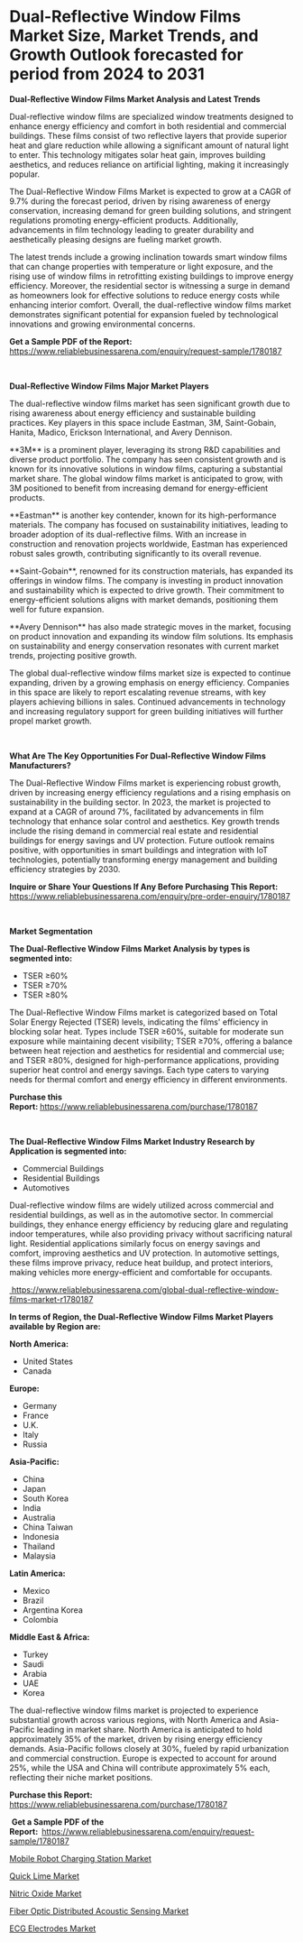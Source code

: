 <p><h1>Dual-Reflective Window Films Market Size, Market Trends, and Growth Outlook forecasted for period from 2024 to 2031</h1></p><p><strong>Dual-Reflective Window Films Market Analysis and Latest Trends</strong></p>
<p><p>Dual-reflective window films are specialized window treatments designed to enhance energy efficiency and comfort in both residential and commercial buildings. These films consist of two reflective layers that provide superior heat and glare reduction while allowing a significant amount of natural light to enter. This technology mitigates solar heat gain, improves building aesthetics, and reduces reliance on artificial lighting, making it increasingly popular.</p><p>The Dual-Reflective Window Films Market is expected to grow at a CAGR of 9.7% during the forecast period, driven by rising awareness of energy conservation, increasing demand for green building solutions, and stringent regulations promoting energy-efficient products. Additionally, advancements in film technology leading to greater durability and aesthetically pleasing designs are fueling market growth. </p><p>The latest trends include a growing inclination towards smart window films that can change properties with temperature or light exposure, and the rising use of window films in retrofitting existing buildings to improve energy efficiency. Moreover, the residential sector is witnessing a surge in demand as homeowners look for effective solutions to reduce energy costs while enhancing interior comfort. Overall, the dual-reflective window films market demonstrates significant potential for expansion fueled by technological innovations and growing environmental concerns.</p></p>
<p><strong>Get a Sample PDF of the Report:&nbsp;</strong> <a href="https://www.reliablebusinessarena.com/enquiry/request-sample/1780187?utm_campaign=1871&utm_medium=2&utm_source=Github&utm_content=ia&utm_term=19122024&utm_id=dual-reflective-window-films">https://www.reliablebusinessarena.com/enquiry/request-sample/1780187</a></p>
<p>&nbsp;</p>
<p><strong>Dual-Reflective Window Films Major Market Players</strong></p>
<p><p>The dual-reflective window films market has seen significant growth due to rising awareness about energy efficiency and sustainable building practices. Key players in this space include Eastman, 3M, Saint-Gobain, Hanita, Madico, Erickson International, and Avery Dennison. </p><p>**3M** is a prominent player, leveraging its strong R&D capabilities and diverse product portfolio. The company has seen consistent growth and is known for its innovative solutions in window films, capturing a substantial market share. The global window films market is anticipated to grow, with 3M positioned to benefit from increasing demand for energy-efficient products.</p><p>**Eastman** is another key contender, known for its high-performance materials. The company has focused on sustainability initiatives, leading to broader adoption of its dual-reflective films. With an increase in construction and renovation projects worldwide, Eastman has experienced robust sales growth, contributing significantly to its overall revenue.</p><p>**Saint-Gobain**, renowned for its construction materials, has expanded its offerings in window films. The company is investing in product innovation and sustainability which is expected to drive growth. Their commitment to energy-efficient solutions aligns with market demands, positioning them well for future expansion.</p><p>**Avery Dennison** has also made strategic moves in the market, focusing on product innovation and expanding its window film solutions. Its emphasis on sustainability and energy conservation resonates with current market trends, projecting positive growth.</p><p>The global dual-reflective window films market size is expected to continue expanding, driven by a growing emphasis on energy efficiency. Companies in this space are likely to report escalating revenue streams, with key players achieving billions in sales. Continued advancements in technology and increasing regulatory support for green building initiatives will further propel market growth.</p></p>
<p>&nbsp;</p>
<p><strong>What Are The Key Opportunities For Dual-Reflective Window Films Manufacturers?</strong></p>
<p><p>The Dual-Reflective Window Films market is experiencing robust growth, driven by increasing energy efficiency regulations and a rising emphasis on sustainability in the building sector. In 2023, the market is projected to expand at a CAGR of around 7%, facilitated by advancements in film technology that enhance solar control and aesthetics. Key growth trends include the rising demand in commercial real estate and residential buildings for energy savings and UV protection. Future outlook remains positive, with opportunities in smart buildings and integration with IoT technologies, potentially transforming energy management and building efficiency strategies by 2030.</p></p>
<p><strong>Inquire or Share Your Questions If Any Before Purchasing This Report:</strong> <a href="https://www.reliablebusinessarena.com/enquiry/pre-order-enquiry/1780187?utm_campaign=1871&utm_medium=2&utm_source=Github&utm_content=ia&utm_term=19122024&utm_id=dual-reflective-window-films">https://www.reliablebusinessarena.com/enquiry/pre-order-enquiry/1780187</a></p>
<p>&nbsp;</p>
<p><strong>Market Segmentation</strong></p>
<p><strong>The Dual-Reflective Window Films Market Analysis by types is segmented into:</strong></p>
<p><ul><li>TSER ≥60%</li><li>TSER ≥70%</li><li>TSER ≥80%</li></ul></p>
<p><p>The Dual-Reflective Window Films market is categorized based on Total Solar Energy Rejected (TSER) levels, indicating the films' efficiency in blocking solar heat. Types include TSER ≥60%, suitable for moderate sun exposure while maintaining decent visibility; TSER ≥70%, offering a balance between heat rejection and aesthetics for residential and commercial use; and TSER ≥80%, designed for high-performance applications, providing superior heat control and energy savings. Each type caters to varying needs for thermal comfort and energy efficiency in different environments.</p></p>
<p><strong>Purchase this Report:&nbsp;</strong><a href="https://www.reliablebusinessarena.com/purchase/1780187?utm_campaign=1871&utm_medium=2&utm_source=Github&utm_content=ia&utm_term=19122024&utm_id=dual-reflective-window-films">https://www.reliablebusinessarena.com/purchase/1780187</a></p>
<p>&nbsp;</p>
<p><strong>The Dual-Reflective Window Films Market Industry Research by Application is segmented into:</strong></p>
<p><ul><li>Commercial Buildings</li><li>Residential Buildings</li><li>Automotives</li></ul></p>
<p><p>Dual-reflective window films are widely utilized across commercial and residential buildings, as well as in the automotive sector. In commercial buildings, they enhance energy efficiency by reducing glare and regulating indoor temperatures, while also providing privacy without sacrificing natural light. Residential applications similarly focus on energy savings and comfort, improving aesthetics and UV protection. In automotive settings, these films improve privacy, reduce heat buildup, and protect interiors, making vehicles more energy-efficient and comfortable for occupants.</p></p>
<p><a href="https://www.reliablebusinessarena.com/global-dual-reflective-window-films-market-r1780187?utm_campaign=1871&utm_medium=2&utm_source=Github&utm_content=ia&utm_term=19122024&utm_id=dual-reflective-window-films">&nbsp;https://www.reliablebusinessarena.com/global-dual-reflective-window-films-market-r1780187</a></p>
<p><strong>In terms of Region, the Dual-Reflective Window Films Market Players available by Region are:</strong></p>
<p>
    <p> <strong> North America: </strong>
        <ul>
            <li>United States</li>
            <li>Canada</li>
        </ul>
        </p> 
    <p> <strong> Europe: </strong>
        <ul>
            <li>Germany</li>
            <li>France</li>
            <li>U.K.</li>
            <li>Italy</li>
            <li>Russia</li>
        </ul>
        </p> 
    <p> <strong> Asia-Pacific: </strong>
        <ul>
            <li>China</li>
            <li>Japan</li>
            <li>South Korea</li>
            <li>India</li>
            <li>Australia</li>
            <li>China Taiwan</li>
            <li>Indonesia</li>
            <li>Thailand</li>
            <li>Malaysia</li>
        </ul>
        </p> 
    <p> <strong> Latin America: </strong>
        <ul>
            <li>Mexico</li>
            <li>Brazil</li>
            <li>Argentina Korea</li>
            <li>Colombia</li>
        </ul>
        </p> 
    <p> <strong> Middle East & Africa: </strong>
        <ul>
            <li>Turkey</li>
            <li>Saudi</li>
            <li>Arabia</li>
            <li>UAE</li>
            <li>Korea</li>
        </ul>
    </p>
    </p>
<p><p>The dual-reflective window films market is projected to experience substantial growth across various regions, with North America and Asia-Pacific leading in market share. North America is anticipated to hold approximately 35% of the market, driven by rising energy efficiency demands. Asia-Pacific follows closely at 30%, fueled by rapid urbanization and commercial construction. Europe is expected to account for around 25%, while the USA and China will contribute approximately 5% each, reflecting their niche market positions.</p></p>
<p><strong>Purchase this Report: </strong><a href="https://www.reliablebusinessarena.com/purchase/1780187?utm_campaign=1871&utm_medium=2&utm_source=Github&utm_content=ia&utm_term=19122024&utm_id=dual-reflective-window-films">https://www.reliablebusinessarena.com/purchase/1780187</a></p>
<p>&nbsp;<strong>Get a Sample PDF of the Report:&nbsp;&nbsp;</strong><a href="https://www.reliablebusinessarena.com/enquiry/request-sample/1780187?utm_campaign=1871&utm_medium=2&utm_source=Github&utm_content=ia&utm_term=19122024&utm_id=dual-reflective-window-films">https://www.reliablebusinessarena.com/enquiry/request-sample/1780187</a></p>
<p><strong></strong></p>
<p><p><a href="https://www.linkedin.com/pulse/forecasted-growth-key-players-mobile-robot-charging-station-qk9be?utm_campaign=1871&utm_medium=2&utm_source=Github&utm_content=ia&utm_term=19122024&utm_id=dual-reflective-window-films">Mobile Robot Charging Station Market</a></p><p><a href="https://www.linkedin.com/pulse/a-mkt-nova-vc8zf?utm_campaign=1871&utm_medium=2&utm_source=Github&utm_content=ia&utm_term=19122024&utm_id=dual-reflective-window-films">Quick Lime Market</a></p><p><a href="https://www.linkedin.com/pulse/growth-revenue-insights-nitric-oxide-market-projected-128-l3fhe?utm_campaign=1871&utm_medium=2&utm_source=Github&utm_content=ia&utm_term=19122024&utm_id=dual-reflective-window-films">Nitric Oxide Market</a></p><p><a href="https://www.linkedin.com/pulse/f-my-mkt-intel-xkfif?utm_campaign=1871&utm_medium=2&utm_source=Github&utm_content=ia&utm_term=19122024&utm_id=dual-reflective-window-films">Fiber Optic Distributed Acoustic Sensing Market</a></p><p><a href="https://www.linkedin.com/pulse/global-ecg-electrodes-market-overview-2024-2031-key-growth-drivers-ke4qe?utm_campaign=1871&utm_medium=2&utm_source=Github&utm_content=ia&utm_term=19122024&utm_id=dual-reflective-window-films">ECG Electrodes Market</a></p></p>